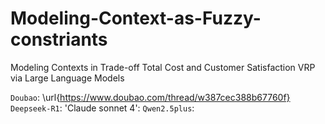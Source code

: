 # Modeling-Context-as-Fuzzy-constriants
Modeling Contexts in Trade-off Total Cost and Customer Satisfaction VRP via Large Language Models

`Doubao`: \url{https://www.doubao.com/thread/w387cec388b67760f}
`Deepseek-R1`: 
'Claude sonnet 4':
`Qwen2.5plus`:
